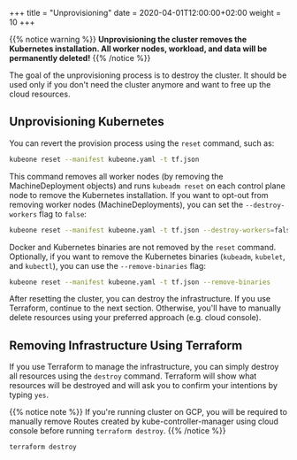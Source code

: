 +++
title = "Unprovisioning"
date = 2020-04-01T12:00:00+02:00
weight = 10
+++

{{% notice warning %}}
**Unprovisioning the cluster removes the Kubernetes installation. All worker
nodes, workload, and data will be permanently deleted!**
{{% /notice %}}

The goal of the unprovisioning process is to destroy the cluster. It should
be used only if you don't need the cluster anymore and want to free up the
cloud resources.

## Unprovisioning Kubernetes

You can revert the provision process using the `reset` command, such as:

```bash
kubeone reset --manifest kubeone.yaml -t tf.json
```

This command removes all worker nodes (by removing the MachineDeployment
objects) and runs `kubeadm reset` on each control plane node to remove the
Kubernetes installation. If you want to opt-out from removing worker nodes
(MachineDeployments), you can set the `--destroy-workers` flag to `false`:

```bash
kubeone reset --manifest kubeone.yaml -t tf.json --destroy-workers=false
```

Docker and Kubernetes binaries are not removed by the `reset` command.
Optionally, if you want to remove the Kubernetes binaries (`kubeadm`,
`kubelet`, and `kubectl`), you can use the `--remove-binaries` flag:

```bash
kubeone reset --manifest kubeone.yaml -t tf.json --remove-binaries
```

After resetting the cluster, you can destroy the infrastructure.
If you use Terraform, continue to the next section. Otherwise, you'll have to
manually delete resources using your preferred approach (e.g. cloud console).

## Removing Infrastructure Using Terraform

If you use Terraform to manage the infrastructure, you can simply destroy all
resources using the `destroy` command. Terraform will show what resources will
be destroyed and will ask you to confirm your intentions by typing `yes`.

{{% notice note %}}
If you're running cluster on GCP, you will be required to manually remove
Routes created by kube-controller-manager using cloud console before running
`terraform destroy`.
{{% /notice %}}

```bash
terraform destroy
```
